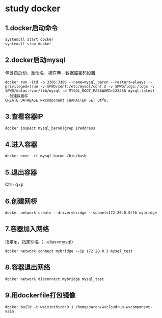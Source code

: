 # study docker
## 1.docker启动命令
````
systemctl start docker
systemctl stop docker
````
## 2.docker启动mysql
包含自启动，重命名，挂在卷，数据库密码设置
````
docker run -itd -p 3306:3306 --name=mysql_baron --restart=always --privileged=true -v $PWD/conf:/etc/mysql/conf.d -v $PWD/logs:/logs -v $PWD/datas:/var/lib/mysql -e MYSQL_ROOT_PASSWORD=123456 mysql:latest
--创建数据库
CREATE DATABASE wxcomponent CHARACTER SET utf8;
````
## 3.查看容器IP
````
docker inspect mysql_baron|grep IPAddress
````
## 4.进入容器
````
docker exec -it mysql_baron /bin/bash
````
## 5.退出容器
Ctrl+q+p
## 6.创建网桥
````
docker network create --driver=bridge --subnet=172.20.0.0/16 mybridge
````
## 7.容器加入网络
指定ip，指定别名（--alias=mysql）
````
docker network connect mybridge --ip 172.20.0.3 mysql_test
````
## 8.容器退出网络
````
docker network disconnect mybridge mysql_test
````
## 9.用dockerfile打包镜像
````
docker build -t weixinthird:0.1 /home/baron/wxcloudrun-wxcomponent-main
````
